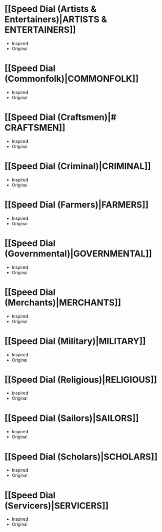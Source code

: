 # [[Speed Dial (Artists & Entertainers)|ARTISTS & ENTERTAINERS]]
- Inspired
- Original
# [[Speed Dial (Commonfolk)|COMMONFOLK]]
- Inspired
- Original
# [[Speed Dial (Craftsmen)|# CRAFTSMEN]]
- Inspired
- Original
# [[Speed Dial (Criminal)|CRIMINAL]]
- Inspired
- Original
# [[Speed Dial (Farmers)|FARMERS]]
- Inspired
- Original
# [[Speed Dial (Governmental)|GOVERNMENTAL]]
- Inspired
- Original
# [[Speed Dial (Merchants)|MERCHANTS]]
- Inspired
- Original
# [[Speed Dial (Military)|MILITARY]]
- Inspired
- Original
# [[Speed Dial (Religious)|RELIGIOUS]]
- Inspired
- Original
# [[Speed Dial (Sailors)|SAILORS]]
- Inspired
- Original
# [[Speed Dial (Scholars)|SCHOLARS]]
- Inspired
- Original
# [[Speed Dial (Servicers)|SERVICERS]]
- Inspired
- Original
